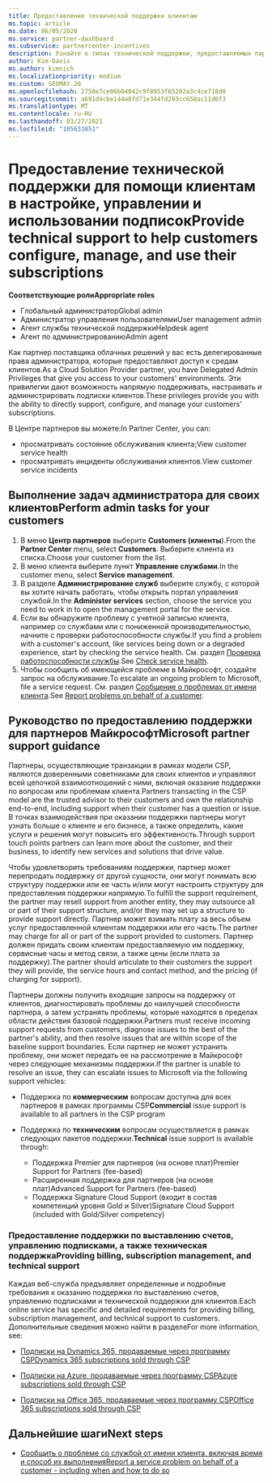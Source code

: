 ```yaml
---
title: Предоставление технической поддержки клиентам
ms.topic: article
ms.date: 06/05/2020
ms.service: partner-dashboard
ms.subservice: partnercenter-incentives
description: Узнайте о типах технической поддержки, предоставляемых партнерами по программе поставщика облачных решений для клиентов.
author: Kim-Davis
ms.author: kimnich
ms.localizationpriority: medium
ms.custom: SEOMAY.20
ms.openlocfilehash: 2750e7ce06b04042c9f8953f65202a3c4ce718d0
ms.sourcegitcommit: a691d4cbe144a8fd71e344fd293cc658ac11d6f3
ms.translationtype: MT
ms.contentlocale: ru-RU
ms.lasthandoff: 03/27/2021
ms.locfileid: "105633851"
---
```

# <a name="provide-technical-support-to-help-customers-configure-manage-and-use-their-subscriptions"></a><span data-ttu-id="3dd2c-103">Предоставление технической поддержки для помощи клиентам в настройке, управлении и использовании подписок</span><span class="sxs-lookup"><span data-stu-id="3dd2c-103">Provide technical support to help customers configure, manage, and use their subscriptions</span></span>


<span data-ttu-id="3dd2c-104">**Соответствующие роли**</span><span class="sxs-lookup"><span data-stu-id="3dd2c-104">**Appropriate roles**</span></span>

- <span data-ttu-id="3dd2c-105">Глобальный администратор</span><span class="sxs-lookup"><span data-stu-id="3dd2c-105">Global admin</span></span>
- <span data-ttu-id="3dd2c-106">Администратор управления пользователями</span><span class="sxs-lookup"><span data-stu-id="3dd2c-106">User management admin</span></span>
- <span data-ttu-id="3dd2c-107">Агент службы технической поддержки</span><span class="sxs-lookup"><span data-stu-id="3dd2c-107">Helpdesk agent</span></span>
- <span data-ttu-id="3dd2c-108">Агент по администрированию</span><span class="sxs-lookup"><span data-stu-id="3dd2c-108">Admin agent</span></span>

<span data-ttu-id="3dd2c-109">Как партнер поставщика облачных решений у вас есть делегированные права администратора, которые предоставляют доступ к средам клиентов.</span><span class="sxs-lookup"><span data-stu-id="3dd2c-109">As a Cloud Solution Provider partner, you have Delegated Admin Privileges that give you access to your customers' environments.</span></span> <span data-ttu-id="3dd2c-110">Эти привилегии дают возможность напрямую поддерживать, настраивать и администрировать подписки клиентов.</span><span class="sxs-lookup"><span data-stu-id="3dd2c-110">These privileges provide you with the ability to directly support, configure, and manage your customers' subscriptions.</span></span>

<span data-ttu-id="3dd2c-111">В Центре партнеров вы можете:</span><span class="sxs-lookup"><span data-stu-id="3dd2c-111">In Partner Center, you can:</span></span>

- <span data-ttu-id="3dd2c-112">просматривать состояние обслуживания клиента;</span><span class="sxs-lookup"><span data-stu-id="3dd2c-112">View customer service health</span></span>
- <span data-ttu-id="3dd2c-113">просматривать инциденты обслуживания клиентов.</span><span class="sxs-lookup"><span data-stu-id="3dd2c-113">View customer service incidents</span></span>

## <a name="perform-admin-tasks-for-your-customers"></a><span data-ttu-id="3dd2c-114">Выполнение задач администратора для своих клиентов</span><span class="sxs-lookup"><span data-stu-id="3dd2c-114">Perform admin tasks for your customers</span></span>

1. <span data-ttu-id="3dd2c-115">В меню **Центр партнеров** выберите **Customers (клиенты**).</span><span class="sxs-lookup"><span data-stu-id="3dd2c-115">From the **Partner Center** menu, select **Customers**.</span></span> <span data-ttu-id="3dd2c-116">Выберите клиента из списка.</span><span class="sxs-lookup"><span data-stu-id="3dd2c-116">Choose your customer from the list.</span></span>
2. <span data-ttu-id="3dd2c-117">В меню клиента выберите пункт **Управление службами**.</span><span class="sxs-lookup"><span data-stu-id="3dd2c-117">In the customer menu, select **Service management**.</span></span>
3. <span data-ttu-id="3dd2c-118">В разделе **Администрирование служб** выберите службу, с которой вы хотите начать работать, чтобы открыть портал управления службой.</span><span class="sxs-lookup"><span data-stu-id="3dd2c-118">In the **Administer services** section, choose the service you need to work in to open the management portal for the service.</span></span>
4. <span data-ttu-id="3dd2c-119">Если вы обнаружите проблему с учетной записью клиента, например со службами или с пониженной производительностью, начните с проверки работоспособности службы.</span><span class="sxs-lookup"><span data-stu-id="3dd2c-119">If you find a problem with a customer's account, like services being down or a degraded experience, start by checking the service health.</span></span> <span data-ttu-id="3dd2c-120">См. раздел [Проверка работоспособности службы](check-service-health.md).</span><span class="sxs-lookup"><span data-stu-id="3dd2c-120">See [Check service health](check-service-health.md).</span></span>
5. <span data-ttu-id="3dd2c-121">Чтобы сообщить об имеющейся проблеме в Майкрософт, создайте запрос на обслуживание.</span><span class="sxs-lookup"><span data-stu-id="3dd2c-121">To escalate an ongoing problem to Microsoft, file a service request.</span></span> <span data-ttu-id="3dd2c-122">См. раздел [Сообщение о проблемах от имени клиента](report-problems-on-behalf-of-a-customer.md).</span><span class="sxs-lookup"><span data-stu-id="3dd2c-122">See [Report problems on behalf of a customer](report-problems-on-behalf-of-a-customer.md).</span></span>

## <a name="microsoft-partner-support-guidance"></a><span data-ttu-id="3dd2c-123">Руководство по предоставлению поддержки для партнеров Майкрософт</span><span class="sxs-lookup"><span data-stu-id="3dd2c-123">Microsoft partner support guidance</span></span>

<span data-ttu-id="3dd2c-124">Партнеры, осуществляющие транзакции в рамках модели CSP, являются доверенными советниками для своих клиентов и управляют всей цепочкой взаимоотношений с ними, включая оказание поддержки по вопросам или проблемам клиента.</span><span class="sxs-lookup"><span data-stu-id="3dd2c-124">Partners transacting in the CSP model are the trusted advisor to their customers and own the relationship end-to-end, including support when their customer has a question or issue.</span></span> <span data-ttu-id="3dd2c-125">В точках взаимодействия при оказании поддержки партнеры могут узнать больше о клиенте и его бизнесе, а также определить, какие услуги и решения могут повысить его эффективность.</span><span class="sxs-lookup"><span data-stu-id="3dd2c-125">Through support touch points partners can learn more about the customer, and their business, to identify new services and solutions that drive value.</span></span>

<span data-ttu-id="3dd2c-126">Чтобы удовлетворить требованиям поддержки, партнер может перепродать поддержку от другой сущности, они могут понимать всю структуру поддержки или ее часть и/или могут настроить структуру для предоставления поддержки напрямую.</span><span class="sxs-lookup"><span data-stu-id="3dd2c-126">To fulfill the support requirement, the partner may resell support from another entity, they may outsource all or part of their support structure, and/or they may set up a structure to provide support directly.</span></span>  <span data-ttu-id="3dd2c-127">Партнер может взимать плату за весь объем услуг предоставленной клиентам поддержки или его часть.</span><span class="sxs-lookup"><span data-stu-id="3dd2c-127">The partner may charge for all or part of the support provided to customers.</span></span> <span data-ttu-id="3dd2c-128">Партнер должен придать своим клиентам предоставляемую им поддержку, сервисные часы и метод связи, а также цены (если плата за поддержку).</span><span class="sxs-lookup"><span data-stu-id="3dd2c-128">The partner should articulate to their customers the support they will provide, the service hours and contact method, and the pricing (if charging for support).</span></span> 

<span data-ttu-id="3dd2c-129">Партнеры должны получить входящие запросы на поддержку от клиентов, диагностировать проблемы до наилучшей способности партнера, а затем устранять проблемы, которые находятся в пределах области действия базовой поддержки.</span><span class="sxs-lookup"><span data-stu-id="3dd2c-129">Partners must receive incoming support requests from customers, diagnose issues to the best of the partner's ability, and then resolve issues that are within scope of the baseline support boundaries.</span></span> <span data-ttu-id="3dd2c-130">Если партнер не может устранить проблему, они может передать ее на рассмотрение в Майкрософт через следующие механизмы поддержки.</span><span class="sxs-lookup"><span data-stu-id="3dd2c-130">If the partner is unable to resolve an issue, they can escalate issues to Microsoft via the following support vehicles:</span></span>

- <span data-ttu-id="3dd2c-131">Поддержка по **коммерческим** вопросам доступна для всех партнеров в рамках программы CSP</span><span class="sxs-lookup"><span data-stu-id="3dd2c-131">**Commercial** issue support is available to all partners in the CSP program</span></span>

- <span data-ttu-id="3dd2c-132">Поддержка по **техническим** вопросам осуществляется в рамках следующих пакетов поддержки.</span><span class="sxs-lookup"><span data-stu-id="3dd2c-132">**Technical** issue support is available through:</span></span>

  - <span data-ttu-id="3dd2c-133">Поддержка Premier для партнеров (на основе плат)</span><span class="sxs-lookup"><span data-stu-id="3dd2c-133">Premier Support for Partners (fee-based)</span></span>
  - <span data-ttu-id="3dd2c-134">Расширенная поддержка для партнеров (на основе плат)</span><span class="sxs-lookup"><span data-stu-id="3dd2c-134">Advanced Support for Partners (fee-based)</span></span>
  - <span data-ttu-id="3dd2c-135">Поддержка Signature Cloud Support (входит в состав компетенций уровня Gold и Silver)</span><span class="sxs-lookup"><span data-stu-id="3dd2c-135">Signature Cloud Support (included with Gold/Silver competency)</span></span>

### <a name="providing-billing-subscription-management-and-technical-support"></a><span data-ttu-id="3dd2c-136">Предоставление поддержки по выставлению счетов, управлению подписками, а также техническая поддержка</span><span class="sxs-lookup"><span data-stu-id="3dd2c-136">Providing billing, subscription management, and technical support</span></span> 

<span data-ttu-id="3dd2c-137">Каждая веб-служба предъявляет определенные и подробные требования к оказанию поддержки по выставлению счетов, управлению подписками и технической поддержки для клиентов.</span><span class="sxs-lookup"><span data-stu-id="3dd2c-137">Each online service has specific and detailed requirements for providing billing, subscription management, and technical support to customers.</span></span> <span data-ttu-id="3dd2c-138">Дополнительные сведения можно найти в разделе</span><span class="sxs-lookup"><span data-stu-id="3dd2c-138">For more information, see:</span></span>

- [<span data-ttu-id="3dd2c-139">Подписки на Dynamics 365, продаваемые через программу CSP</span><span class="sxs-lookup"><span data-stu-id="3dd2c-139">Dynamics 365 subscriptions sold through CSP</span></span>](https://www.microsoftpartnercommunity.com/t5/CSP/Microsoft-Partner-Support-Guidance/m-p/5262#M30)

- [<span data-ttu-id="3dd2c-140">Подписки на Azure, продаваемые через программу CSP</span><span class="sxs-lookup"><span data-stu-id="3dd2c-140">Azure subscriptions sold through CSP</span></span>](https://www.microsoftpartnercommunity.com/t5/CSP/Microsoft-Partner-Support-Guidance/m-p/5263#M31)

- [<span data-ttu-id="3dd2c-141">Подписки на Office 365, продаваемые через программу CSP</span><span class="sxs-lookup"><span data-stu-id="3dd2c-141">Office 365 subscriptions sold through CSP</span></span>](https://www.microsoftpartnercommunity.com/t5/CSP/Microsoft-Partner-Support-Guidance/m-p/5264#M32)

## <a name="next-steps"></a><span data-ttu-id="3dd2c-142">Дальнейшие шаги</span><span class="sxs-lookup"><span data-stu-id="3dd2c-142">Next steps</span></span>

- [<span data-ttu-id="3dd2c-143">Сообщить о проблеме со службой от имени клиента, включая время и способ их выполнения</span><span class="sxs-lookup"><span data-stu-id="3dd2c-143">Report a service problem on behalf of a customer - including when and how to do so</span></span>](report-problems-on-behalf-of-a-customer.md)